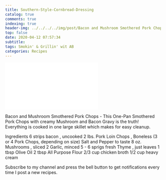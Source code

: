 ```yaml
---
title: Southern-Style-Cornbread-Dressing
catalog: true
comments: true
indexing: true
header-img: ../../../../img/post/Bacon and Mushroom Smothered Pork Chops.jpeg
top: false
date: 2020-04-12 07:57:34
subtitle:
tags: Smokin' & Grillin' wit AB
categories: Recipes
---
```

<iframe frameborder="0" width="auto" height="auto"
src="//www.dailymotion.com/embed/video/x7t8yau?autoplay=1&mute=1"
allowfullscreen allow="autoplay"></iframe>

Bacon and Mushroom Smothered Pork Chops - This One-Pan Smothered Pork Chops with creamy Mushroom and Bacon  Gravy is the truth! Everything is cooked in one large skillet which makes for easy cleanup.

Ingredients
6 strips bacon , uncooked
2 lbs. Pork Loin Chops , Boneless (3 or 4 Pork Chops, depending on size)
Salt and Pepper to taste
8 oz. Mushrooms , sliced
2 Garlic, minced
5 - 6 sprigs fresh Thyme , just leaves
1 tbsp Olive Oil
2 tbsp All Purpose Flour
2/3 cup chicken broth
1/2 cup heavy cream

Subscribe to my channel and press the bell button to get notifications every time I post a new recipes.

